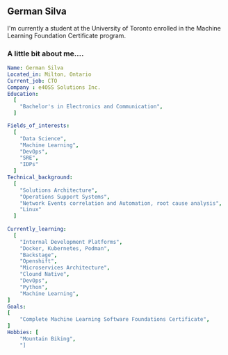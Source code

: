 ## German Silva
I'm currently a student at the University of Toronto enrolled in the Machine Learning Foundation Certificate program. 


### A little bit about me....

``` yaml
Name: German Silva
Located_in: Milton, Ontario
Current_job: CTO
Company : e4OSS Solutions Inc.
Education:
  [
    "Bachelor's in Electronics and Communication",
  ]

Fields_of_interests:
  [
    "Data Science",
    "Machine Learning",
    "DevOps",
    "SRE",
    "IDPs"
  ]
Technical_background:
  [
    "Solutions Architecture",
    "Operations Support Systems",
    "Network Events correlation and Automation, root cause analysis",
    "Linux"
  ]
  
Currently_learning:
  [
    "Internal Development Platforms",
    "Docker, Kubernetes, Podman",
    "Backstage",
    "Openshift",
    "Microservices Architecture",
    "Clound Native",
    "DevOps",
    "Python",
    "Machine Learning",
]
Goals:
[
    "Complete Machine Learning Software Foundations Certificate",
]
Hobbies: [
    "Mountain Biking",
    "]
```

